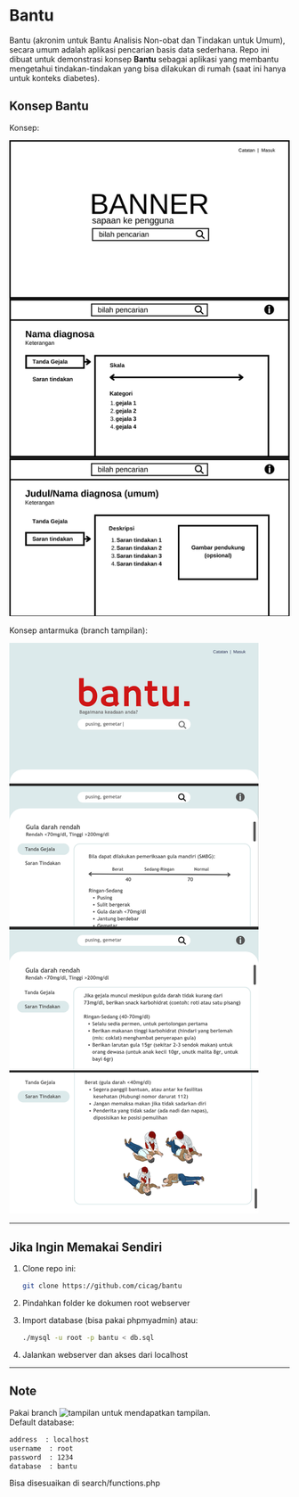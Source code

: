 # Bantu
Bantu (akronim untuk Bantu Analisis Non-obat dan Tindakan untuk Umum), secara umum adalah aplikasi pencarian basis data sederhana. Repo ini dibuat untuk demonstrasi konsep **Bantu** sebagai aplikasi yang membantu mengetahui tindakan-tindakan yang bisa dilakukan di rumah (saat ini hanya untuk konteks diabetes).

## Konsep Bantu
Konsep:  

  
   ![Gambar 1](images/1.png)  

Konsep antarmuka (branch tampilan):  

  
   ![Gambar 2](images/2.png)

---

## Jika Ingin Memakai Sendiri
1. Clone repo ini:
   
   ```bash
   git clone https://github.com/cicag/bantu
   ```
2. Pindahkan folder ke dokumen root webserver
3. Import database (bisa pakai phpmyadmin) atau:
   
   ```bash
   ./mysql -u root -p bantu < db.sql
   ```
4. Jalankan webserver dan akses dari localhost
---
## Note
Pakai branch ![tampilan](https://github.com/cicag/bantu/tree/tampilan) untuk mendapatkan tampilan.  
Default database:  

```
address  : localhost
username  : root
password  : 1234
database  : bantu
```
Bisa disesuaikan di search/functions.php
